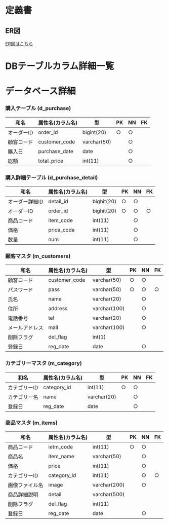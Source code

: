# 定義書
## ER図

[ER図はこちら]("ER図はこちら")

# DBテーブルカラム詳細一覧

# データベース詳細

### 購入テーブル (d_purchase)

|和名|属性名(カラム名)|型|PK|NN|FK|
|-|-|-|-|-|-|
|オーダーID|order_id|bigint(20)|○|○||
|顧客コード|customer_code|varchar(50)||○||
|購入日|purchase_date|date||○||
|総額|total_price|int(11)||○||

### 購入詳細テーブル (d_purchase_detail)

|和名|属性名(カラム名)|型|PK|NN|FK|
|-|-|-|-|-|-|
|オーダー詳細ID|detail_id|bighit(20)|○|○||
|オーダーID|order_id|bighit(20)|○|○|○|
|商品コード|item_code|int(11)||○||
|価格|price_code|int(11)||○||
|数量|num|int(11)||○||

### 顧客マスタ (m_customers)

|和名|属性名(カラム名)|型|PK|NN|FK|
|-|-|-|-|-|-|
|顧客コード|customer_code|varchar(50)|○|○||
|パスワード|pass|varchar(50)|○|○|○|
|氏名|name|varchar(20)||○||
|住所|address|varchar(100)||○||
|電話番号|tel|varchar(20)||○||
|メールアドレス|mail|varchar(100)||○||
|削除フラグ|del_flag|int(1)||||
|登録日|reg_date|date||○||

### カテゴリーマスタ (m_category)

|和名|属性名(カラム名)|型|PK|NN|FK|
|-|-|-|-|-|-|
|カテゴリーID|category_id|int(11)|○|○||
|カテゴリー名|name|varchar(20)||○||
|登録日|reg_date|date||○||

### 商品マスタ (m_items)

|和名|属性名(カラム名)|型|PK|NN|FK|
|-|-|-|-|-|-|
|商品コード|ietm_code|int(11)|○|○||
|商品名|item_name|varchar(50)||○||
|価格|price|int(11)||○||
|カテゴリーID|category_id|int(11)||○|○|
|画像ファイル名|image|varchar(200)||○||
|商品詳細説明|detail|varchar(500)||||
|削除フラグ|del_flag|int(11)||||
|登録日|reg_date|date||○||
